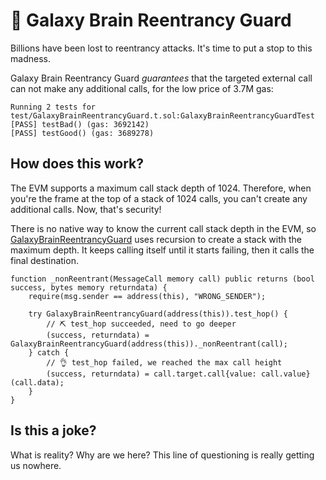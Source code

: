 # 🧠 Galaxy Brain Reentrancy Guard

Billions have been lost to reentrancy attacks. It's time to put a stop to this madness.

Galaxy Brain Reentrancy Guard *guarantees* that the targeted external call can not make any additional calls, for the low price of 3.7M gas:

```
Running 2 tests for test/GalaxyBrainReentrancyGuard.t.sol:GalaxyBrainReentrancyGuardTest
[PASS] testBad() (gas: 3692142)
[PASS] testGood() (gas: 3689278)
```

## How does this work?

The EVM supports a maximum call stack depth of 1024. Therefore, when you're the frame at the top of a stack of 1024 calls, you can't create any additional calls. Now, that's security!

There is no native way to know the current call stack depth in the EVM, so [GalaxyBrainReentrancyGuard](TODO) uses recursion to create a stack with the maximum depth. It keeps calling itself until it starts failing, then it calls the final destination.

```solidity
function _nonReentrant(MessageCall memory call) public returns (bool success, bytes memory returndata) {
    require(msg.sender == address(this), "WRONG_SENDER");

    try GalaxyBrainReentrancyGuard(address(this)).test_hop() {
        // ⛏️ test_hop succeeded, need to go deeper
        (success, returndata) = GalaxyBrainReentrancyGuard(address(this))._nonReentrant(call);
    } catch {
        // 👌 test_hop failed, we reached the max call height
        (success, returndata) = call.target.call{value: call.value}(call.data);
    }
}
```

## Is this a joke?

What is reality? Why are we here? This line of questioning is really getting us nowhere.
